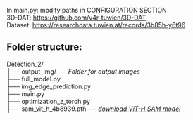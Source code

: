 In main.py: modify paths in CONFIGURATION SECTION  
3D-DAT: https://github.com/v4r-tuwien/3D-DAT  
Dataset: https://researchdata.tuwien.at/records/3b85h-y6t96  

## Folder structure:  
Detection_2/  
├── output_img/ *--- Folder for output images*  
├── full_model.py  
├── img_edge_prediction.py  
├── main.py  
├── optimization_z_torch.py  
├── sam_vit_h_4b8939.pth  *--- [download ViT-H SAM model](https://github.com/facebookresearch/segment-anything?tab=readme-ov-file#model-checkpoints)*  

